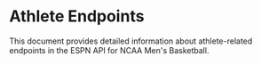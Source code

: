 # Athlete Endpoints

This document provides detailed information about athlete-related endpoints in the ESPN API for NCAA Men's Basketball.
